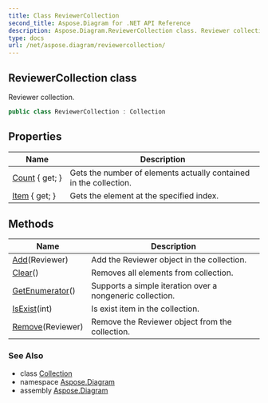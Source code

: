 ```yaml
---
title: Class ReviewerCollection
second_title: Aspose.Diagram for .NET API Reference
description: Aspose.Diagram.ReviewerCollection class. Reviewer collection
type: docs
url: /net/aspose.diagram/reviewercollection/
---
```

## ReviewerCollection class

Reviewer collection.

```csharp
public class ReviewerCollection : Collection
```

## Properties

| Name | Description |
| --- | --- |
| [Count](../../aspose.diagram/collection/count/) { get; } | Gets the number of elements actually contained in the collection. |
| [Item](../../aspose.diagram/reviewercollection/item/) { get; } | Gets the element at the specified index. |

## Methods

| Name | Description |
| --- | --- |
| [Add](../../aspose.diagram/reviewercollection/add/)(Reviewer) | Add the Reviewer object in the collection. |
| [Clear](../../aspose.diagram/collection/clear/)() | Removes all elements from collection. |
| [GetEnumerator](../../aspose.diagram/collection/getenumerator/)() | Supports a simple iteration over a nongeneric collection. |
| [IsExist](../../aspose.diagram/collection/isexist/)(int) | Is exist item in the collection. |
| [Remove](../../aspose.diagram/reviewercollection/remove/)(Reviewer) | Remove the Reviewer object from the collection. |

### See Also

* class [Collection](../collection/)
* namespace [Aspose.Diagram](../../aspose.diagram/)
* assembly [Aspose.Diagram](../../)


